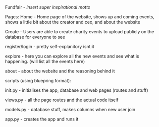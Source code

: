 Fundfair - *insert super inspirational motto*

Pages: 
Home - Home page of the website, shows up and coming events, shows a little bit about the creator and ceo, and about the website

Create - Users are able to create charity events to upload publicly on the database for everyone to see

register/login - pretty self-explanitory isnt it

explore - here you can explore all the new events and see what is happening. (will list all the events here)

about - about the website and the reasoning behind it





scripts (using bluepring format):

init.py - initialises the app, database and web pages (routes and stuff)

views.py - all the page routes and the actual code itself

models.py - database stuff, makes columns when new user join

app.py - creates the app and runs it

